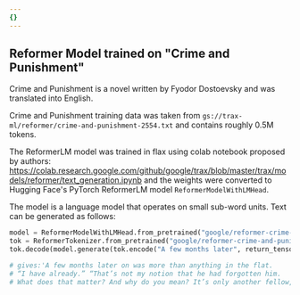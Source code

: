 ```yaml
---
{}
---
```

## Reformer Model trained on "Crime and Punishment" 

Crime and Punishment is a novel written by Fyodor Dostoevsky and was translated into English. 

Crime and Punishment training data was taken from `gs://trax-ml/reformer/crime-and-punishment-2554.txt` and contains 
roughly 0.5M tokens. 

The ReformerLM model was trained in flax using colab notebook proposed by authors: https://colab.research.google.com/github/google/trax/blob/master/trax/models/reformer/text_generation.ipynb and the weights were converted to Hugging Face's PyTorch ReformerLM model `ReformerModelWithLMHead`.

The model is a language model that operates on small sub-word units. Text can be generated as follows:

```python
model = ReformerModelWithLMHead.from_pretrained("google/reformer-crime-and-punishment")
tok = ReformerTokenizer.from_pretrained("google/reformer-crime-and-punishment")
tok.decode(model.generate(tok.encode("A few months later", return_tensors="pt"), do_sample=True,temperature=0.7, max_length=100)[0])

# gives:'A few months later on was more than anything in the flat. 
# “I have already.” “That’s not my notion that he had forgotten him. 
# What does that matter? And why do you mean? It’s only another fellow,” he said as he went out, as though he want'
```
